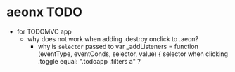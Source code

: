 # aeonx TODO

* for TODOMVC app
    * why does not work when adding .destroy onclick to .aeon?
        * why is `selector` passed to  var _addListeners = function (eventType, eventConds, selector, value) {
        selector when clicking .toggle equal: ".todoapp .filters a" ?
